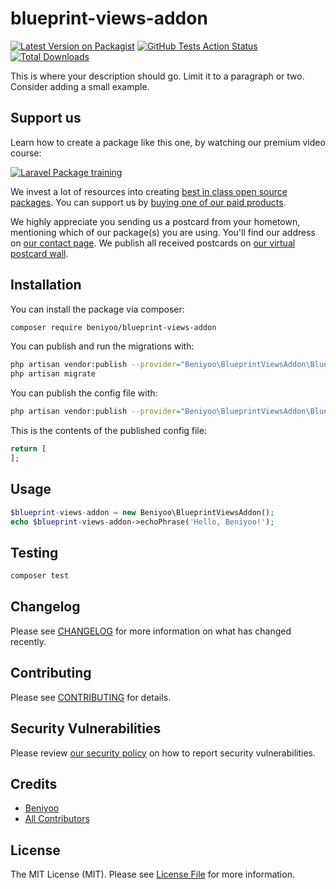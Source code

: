 # blueprint-views-addon

[![Latest Version on Packagist](https://img.shields.io/packagist/v/beniyoo/blueprint-views-addon.svg?style=flat-square)](https://packagist.org/packages/beniyoo/blueprint-views-addon)
[![GitHub Tests Action Status](https://img.shields.io/github/workflow/status/beniyoo/blueprint-views-addon/run-tests?label=tests)](https://github.com/beniyoo/blueprint-views-addon/actions?query=workflow%3Arun-tests+branch%3Amaster)
[![Total Downloads](https://img.shields.io/packagist/dt/beniyoo/blueprint-views-addon.svg?style=flat-square)](https://packagist.org/packages/beniyoo/blueprint-views-addon)


This is where your description should go. Limit it to a paragraph or two. Consider adding a small example.

## Support us

Learn how to create a package like this one, by watching our premium video course:

[![Laravel Package training](https://spatie.be/github/package-training.jpg)](https://laravelpackage.training)

We invest a lot of resources into creating [best in class open source packages](https://spatie.be/open-source). You can support us by [buying one of our paid products](https://spatie.be/open-source/support-us).

We highly appreciate you sending us a postcard from your hometown, mentioning which of our package(s) you are using. You'll find our address on [our contact page](https://spatie.be/about-us). We publish all received postcards on [our virtual postcard wall](https://spatie.be/open-source/postcards).

## Installation

You can install the package via composer:

```bash
composer require beniyoo/blueprint-views-addon
```

You can publish and run the migrations with:

```bash
php artisan vendor:publish --provider="Beniyoo\BlueprintViewsAddon\BlueprintViewsAddonServiceProvider" --tag="migrations"
php artisan migrate
```

You can publish the config file with:
```bash
php artisan vendor:publish --provider="Beniyoo\BlueprintViewsAddon\BlueprintViewsAddonServiceProvider" --tag="config"
```

This is the contents of the published config file:

```php
return [
];
```

## Usage

``` php
$blueprint-views-addon = new Beniyoo\BlueprintViewsAddon();
echo $blueprint-views-addon->echoPhrase('Hello, Beniyoo!');
```

## Testing

``` bash
composer test
```

## Changelog

Please see [CHANGELOG](CHANGELOG.md) for more information on what has changed recently.

## Contributing

Please see [CONTRIBUTING](.github/CONTRIBUTING.md) for details.

## Security Vulnerabilities

Please review [our security policy](../../security/policy) on how to report security vulnerabilities.

## Credits

- [Beniyoo](https://github.com/Beniyoo)
- [All Contributors](../../contributors)

## License

The MIT License (MIT). Please see [License File](LICENSE.md) for more information.
